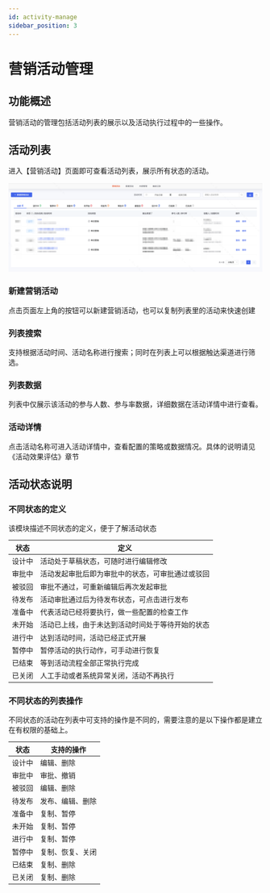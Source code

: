 ```yaml
---
id: activity-manage
sidebar_position: 3
---
```


# 营销活动管理

## 功能概述

营销活动的管理包括活动列表的展示以及活动执行过程中的一些操作。

## 活动列表

进入【营销活动】页面即可查看活动列表，展示所有状态的活动。

![图 25](/img/8184b896d0e435c3cacc621dbbab5d3b9fa3759158dc954fa640ca18613e264e.png)

### 新建营销活动

点击页面左上角的按钮可以新建营销活动，也可以复制列表里的活动来快速创建

### 列表搜索

支持根据活动时间、活动名称进行搜索；同时在列表上可以根据触达渠道进行筛选。

### 列表数据

列表中仅展示该活动的参与人数、参与率数据，详细数据在活动详情中进行查看。

### 活动详情

点击活动名称可进入活动详情中，查看配置的策略或数据情况。具体的说明请见《活动效果评估》章节

## 活动状态说明

### 不同状态的定义

该模块描述不同状态的定义，便于了解活动状态

| 状态   | 定义                                             |
|--------|--------------------------------------------------|
| 设计中 | 活动处于草稿状态，可随时进行编辑修改             |
| 审批中 | 活动发起审批后即为审批中的状态，可审批通过或驳回 |
| 被驳回 | 审批不通过，可重新编辑后再次发起审批             |
| 待发布 | 活动审批通过后为待发布状态，可点击进行发布       |
| 准备中 | 代表活动已经将要执行，做一些配置的检查工作       |
| 未开始 | 活动已上线，由于未达到活动时间处于等待开始的状态 |
| 进行中 | 达到活动时间，活动已经正式开展                   |
| 暂停中 | 暂停活动的执行动作，可手动进行恢复               |
| 已结束 | 等到活动流程全部正常执行完成                     |
| 已关闭 | 人工手动或者系统异常关闭，活动不再执行           |

### 不同状态的列表操作

不同状态的活动在列表中可支持的操作是不同的，需要注意的是以下操作都是建立在有权限的基础上。

| 状态   | 支持的操作       |
|--------|------------------|
| 设计中 | 编辑、删除       |
| 审批中 | 审批、撤销       |
| 被驳回 | 编辑、删除       |
| 待发布 | 发布、编辑、删除 |
| 准备中 | 复制、暂停       |
| 未开始 | 复制、暂停       |
| 进行中 | 复制、暂停       |
| 暂停中 | 复制、恢复、关闭 |
| 已结束 | 复制、删除       |
| 已关闭 | 复制、删除       |
